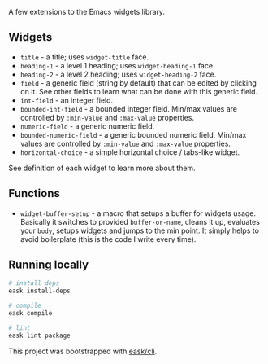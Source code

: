 A few extensions to the Emacs widgets library.

## Widgets

- `title` - a title; uses `widget-title` face.
- `heading-1` - a level 1 heading; uses `widget-heading-1` face.
- `heading-2` - a level 2 heading; uses `widget-heading-2` face.
- `field` - a generic field (string by default) that can be edited by clicking on it. See other fields to learn what can be done with this generic field.
- `int-field` - an integer field.
- `bounded-int-field` - a bounded integer field. Min/max values are controlled by `:min-value` and `:max-value` properties.
- `numeric-field` - a generic numeric field.
- `bounded-numeric-field` - a generic bounded numeric field. Min/max values are controlled by `:min-value` and `:max-value` properties.
- `horizontal-choice` - a simple horizontal choice / tabs-like widget.

See definition of each widget to learn more about them.

## Functions

- `widget-buffer-setup` - a macro that setups a buffer for widgets usage. Basically it switches to provided `buffer-or-name`, cleans it up, evaluates your `body`, setups widgets and jumps to the min point. It simply helps to avoid boilerplate (this is the code I write every time).

## Running locally

```sh
# install deps
eask install-deps

# compile
eask compile

# lint
eask lint package
```

This project was bootstrapped with [eask/cli](https://github.com/emacs-eask/cli).
